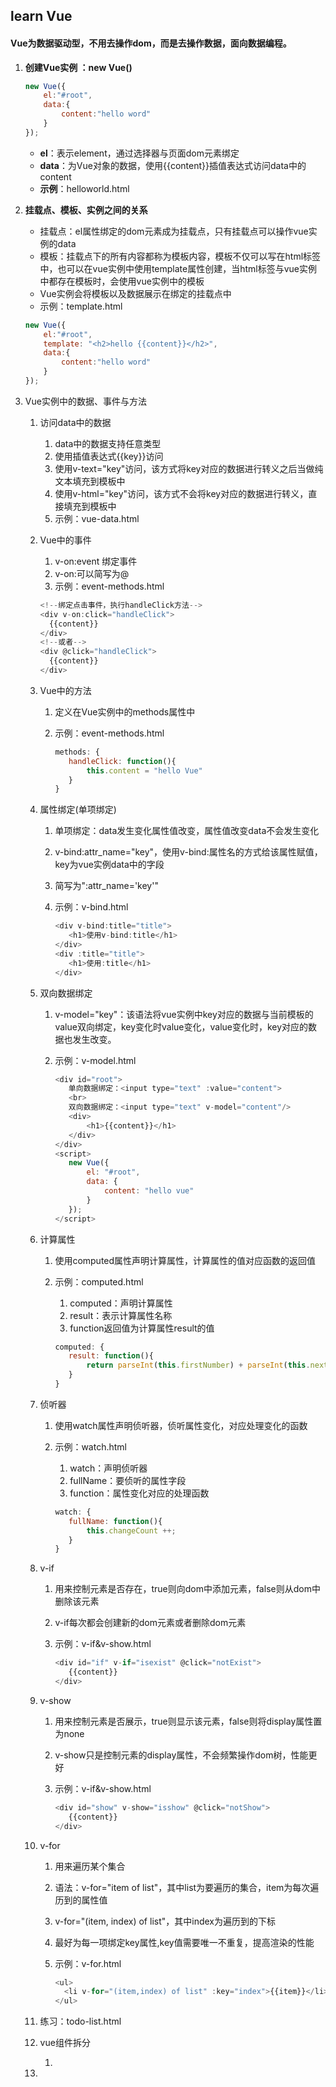 ## learn Vue

#### Vue为数据驱动型，不用去操作dom，而是去操作数据，面向数据编程。

1. **创建Vue实例 ：new Vue()**

   ```javascript
   new Vue({
       el:"#root",
       data:{
           content:"hello word"
       }
   });
   ```

   - **el**：表示element，通过选择器与页面dom元素绑定
   - **data**：为Vue对象的数据，使用{{content}}插值表达式访问data中的content
   - **示例**：helloworld.html

2. **挂载点、模板、实例之间的关系**

   - 挂载点：el属性绑定的dom元素成为挂载点，只有挂载点可以操作vue实例的data
   - 模板：挂载点下的所有内容都称为模板内容，模板不仅可以写在html标签中，也可以在vue实例中使用template属性创建，当html标签与vue实例中都存在模板时，会使用vue实例中的模板
   - Vue实例会将模板以及数据展示在绑定的挂载点中
   - 示例：template.html

   ```javascript
   new Vue({
       el:"#root",
       template: "<h2>hello {{content}}</h2>",
       data:{
           content:"hello word"
       }
   });
   ```

3. Vue实例中的数据、事件与方法

   1. 访问data中的数据

      1. data中的数据支持任意类型
      2. 使用插值表达式{{key}}访问
      3. 使用v-text="key"访问，该方式将key对应的数据进行转义之后当做纯文本填充到模板中
      4. 使用v-html="key"访问，该方式不会将key对应的数据进行转义，直接填充到模板中
      5. 示例：vue-data.html

   2. Vue中的事件

      1. v-on:event 绑定事件
      2. v-on:可以简写为@
      3. 示例：event-methods.html

      ```javascript
      <!--绑定点击事件，执行handleClick方法-->
      <div v-on:click="handleClick">
      	{{content}}
      </div>
      <!--或者-->
      <div @click="handleClick">
      	{{content}}
      </div>
      ```

   3. Vue中的方法

      1. 定义在Vue实例中的methods属性中

      2. 示例：event-methods.html

         ```js
         methods: {
         	handleClick: function(){
         		this.content = "hello Vue"
         	}
         }
         ```

   4. 属性绑定(单项绑定)

      1. 单项绑定：data发生变化属性值改变，属性值改变data不会发生变化

      2. v-bind:attr_name="key"，使用v-bind:属性名的方式给该属性赋值，key为vue实例data中的字段

      3. 简写为":attr_name='key'"

      4. 示例：v-bind.html

         ```javascript
         <div v-bind:title="title">
         	<h1>使用v-bind:title</h1>
         </div>
         <div :title="title">
         	<h1>使用:title</h1>
         </div>
         ```

   5. 双向数据绑定

      1. v-model="key"：该语法将vue实例中key对应的数据与当前模板的value双向绑定，key变化时value变化，value变化时，key对应的数据也发生改变。

      2. 示例：v-model.html

         ```javascript
         <div id="root">
         	单向数据绑定：<input type="text" :value="content">
         	<br>
         	双向数据绑定：<input type="text" v-model="content"/>
         	<div>
         		<h1>{{content}}</h1>
         	</div>
         </div>
         <script>
         	new Vue({
         		el: "#root",
         		data: {
         			content: "hello vue"
         		}
         	});
         </script>
         ```

   6. 计算属性

      1. 使用computed属性声明计算属性，计算属性的值对应函数的返回值

      2. 示例：computed.html

         1. computed：声明计算属性
         2. result：表示计算属性名称
         3. function返回值为计算属性result的值

         ```javascript
         computed: {
         	result: function(){
         		return parseInt(this.firstNumber) + parseInt(this.nextNumber);
         	}
         }
         ```

   7. 侦听器

      1. 使用watch属性声明侦听器，侦听属性变化，对应处理变化的函数

      2. 示例：watch.html

         1. watch：声明侦听器
         2. fullName：要侦听的属性字段
         3. function：属性变化对应的处理函数

         ```javascript
         watch: {
         	fullName: function(){
         		this.changeCount ++;
         	}
         }
         ```

   8. v-if

      1. 用来控制元素是否存在，true则向dom中添加元素，false则从dom中删除该元素

      2. v-if每次都会创建新的dom元素或者删除dom元素

      3. 示例：v-if&v-show.html

         ```javascript
         <div id="if" v-if="isexist" @click="notExist">
         	{{content}}
         </div>
         ```

   9. v-show

      1. 用来控制元素是否展示，true则显示该元素，false则将display属性置为none

      2. v-show只是控制元素的display属性，不会频繁操作dom树，性能更好

      3. 示例：v-if&v-show.html

         ```javascript
         <div id="show" v-show="isshow" @click="notShow">
         	{{content}}
         </div>
         ```

   10. v-for

       1. 用来遍历某个集合

       2. 语法：v-for="item of list"，其中list为要遍历的集合，item为每次遍历到的属性值

       3. v-for="(item, index) of list"，其中index为遍历到的下标

       4. 最好为每一项绑定key属性,key值需要唯一不重复，提高渲染的性能

       5. 示例：v-for.html

          ```javascript
          <ul>
          	<li v-for="(item,index) of list" :key="index">{{item}}</li>
          </ul>
          ```

   11. 练习：todo-list.html

   12. vue组件拆分

       1. 

   13. 

   